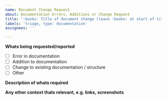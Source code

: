 ```yaml
---
name: Document Change Request
about: Documentation Errors, Additions or Change Request
title: ":books: Title of document change (leave :books: at start of title)"
labels: 'triage, type: documentation'
assignees: ''

---
```


**Whats being requested/reported** 

- [ ] Error in documentation 
- [ ] Addition to documentation 
- [ ] Change to existing documentation / structure 
- [ ] Other 

**Description of whats required** 

**Any other context thats relevant, e.g. links, screenshots**
